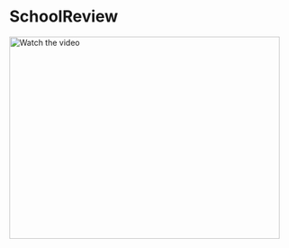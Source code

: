 # SchoolReview
<a href="https://youtu.be/nDXaJe7J4es" target="_blank">
 <img src="http://img.youtube.com/vi/nDXaJe7J4es/default.jpg" alt="Watch the video" width="480" height="360" />
</a>
